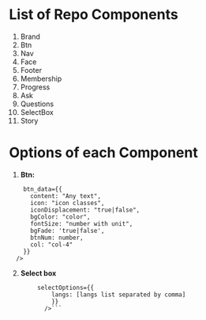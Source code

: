 # List of Repo Components
1. Brand
2. Btn
3. Nav
4. Face
5. Footer
6. Membership
7. Progress
8. Ask
9. Questions
10. SelectBox
11. Story
# Options of each Component
1. __Btn:__
```<Btn
    btn_data={{
      content: "Any text",
      icon: "icon classes",
      iconDisplacement: "true|false",
      bgColor: "color",
      fontSize: "number with unit",
      bgFade: 'true|false',
      btnNum: number,
      col: "col-4"
    }}
  />
```

2. **Select box**
```<selectBox 
        selectOptions={{
            langs: [langs list separated by comma]
            }}
          />```
